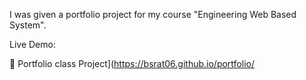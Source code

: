 I was given a portfolio project for my course "Engineering Web Based System".

Live Demo:
                           
🔗 Portfolio class Project](https://bsrat06.github.io/portfolio/
